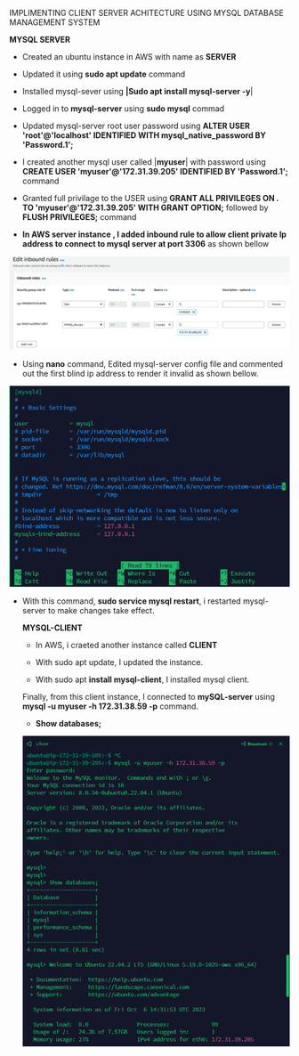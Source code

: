 IMPLIMENTING CLIENT SERVER ACHITECTURE USING MYSQL DATABASE MANAGEMENT SYSTEM




**MYSQL SERVER**
   -   Created an ubuntu instance in AWS with name as **SERVER** 
   -   Updated it  using **sudo apt update** command 
   -  Installed mysql-sever  using **|Sudo apt install mysql-server -y**|

   - Logged in to **mysql-server** using **sudo mysql** commad
   -  Updated mysql-server root user password using **ALTER USER 'root'@'localhost' IDENTIFIED WITH mysql_native_password BY 'Password.1';**

   

   - I created another mysql user called |**myuser**| with password using **CREATE USER 'myuser'@'172.31.39.205' IDENTIFIED BY 'Password.1';** command

   -  Granted full privilage to the USER using **GRANT ALL PRIVILEGES ON *.* TO 'myuser'@'172.31.39.205' WITH GRANT OPTION;**  followed by **FLUSH PRIVILEGES;** command 

   - **In AWS server instance , I added inbound rule to allow client  private Ip address to connect to mysql server at port 3306** as shown bellow 


![Alt text](images/inboundrule.png)

- Using **nano** command, Edited mysql-server config file and commented out the first blind ip address to render it invalid as shown bellow.

![Alt text](images/blindIp.png)


-  With this command, **sudo service mysql restart**,  i restarted mysql-server to make changes take effect.


    **MYSQL-CLIENT** 

    -  In AWS, i craeted another instance called **CLIENT** 

    - With sudo apt update, I updated the instance.

    -  With sudo apt **install mysql-client**, I installed mysql client.

    Finally, from this client instance, I connected to **mySQL-server** using **mysql -u myuser -h 172.31.38.59 -p** command. 

   -  **Show databases;**



    ![Alt text](images/connected.png)
 
